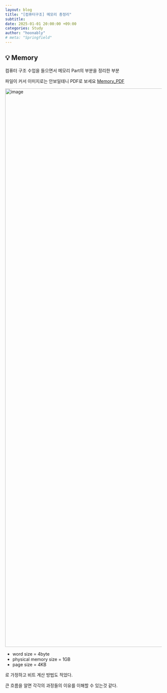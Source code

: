 ```yaml
---
layout: blog
title: "[컴퓨터구조] 메모리 총정리"
subtitle:
date: 2025-01-01 20:00:00 +09:00
categories: Study
author: "hoonably"
# meta: "Springfield"
---
```


## 💡 Memory

컴퓨터 구조 수업을 들으면서 메모리 Part의 부분을 정리한 부분

파일이 커서 이미지로는 안보일테니 PDF로 보세요
<a href="{{ '/files/2025-01-01-computer_architecture/Memory_1.pdf' | relative_url }}">Memory_PDF</a>

<img width="1791" alt="image" src="https://github.com/user-attachments/assets/d7991758-6555-46f0-85f5-6b5532432173" />

- word size = 4byte
- physical memory size = 1GB
- page size = 4KB

로 가정하고 비트 계산 방법도 적었다.

큰 흐름을 알면 각각의 과정들의 이유를 이해할 수 있는것 같다.

